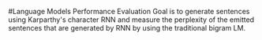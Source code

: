 #Language Models Performance Evaluation
Goal is to generate sentences using Karparthy's character RNN and measure the perplexity of the emitted sentences that are generated by RNN by using the traditional bigram LM.